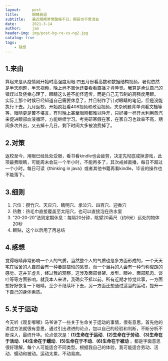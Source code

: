 ```yaml
---
layout:     post
title:      眼睛衰退
subtitle:   最近眼睛常常酸痛不已，眼袋也不曾消去
date:       2021-3-14
author:     jam
header-img: img/post-bg-re-vs-ng2.jpg
catalog: true
tags:
    - 随想
---
```


## 1.来由
算起来是从疫情刚开始时高强度用眼.四五月份看高数和数据结构视频，暑假依然是半天刷题，半天视频，晚上尚不罢休还要看看直播才肯睡觉。我算是承认自己的错误以及侥幸心理了，眼睛这么差不能怪遗传，而是自己无节制的高强度用眼。
实际上那个时候已经知道自己需要休息了，并且制作了针对眼睛的笔记，但是没能执行下去。九月返校，开始疯狂看408视频和政治视频，夹杂刷题背单词看文档等等，眼睛更是苦不堪言，有时晚上甚至眼睛都难以睁开，只好接一杯开水利用蒸汽来促进眼部血液循环，方能继续学习。考完研寒假在家，在家自习也效率不高，期间多次外出，又去掉十几日，剩下时间大多被浪费掉了。
## 2.对策
返校至今，用眼已经处处受限，看书看kindle也会疲劳，决定先彻底戒掉游戏，此项最费眼睛，可能周末会玩一个半小时，不能再多了，其次戒掉直播，每日不超过一个小时。每日可读《thinking in java》或者其他书籍再看kindle，毕设的操作也不能落下。
## 3.细则
   1. 穴位：攒竹穴、天应穴、睛明穴、承泣穴、四百穴、迎香穴
   2. 热敷：热毛巾直接覆盖至太阳穴，也可以直接泡在热水里
   3. “20-20-20”法则定期休息：每隔20分钟，眺望20英尺（约6米）远处的物体20秒
   4. 眼贴，这个以后用了再总结

## 4.感想
觉得眼睛非常影响一个人的气质，当然整个人的气质也是多方面形成的，一个天天宅在宿舍的人自然会有一种萎靡猥琐的感觉，而一个当兵的人会有一种匀称俊朗的感觉。这并非虚言，经过我的观察，这涉及面部骨架、发型、眼神、面部肌肉、谈吐等等方面影响。就我本人来讲，我确实不抵以前。所有近期才惊觉此事，一方面想好好恢复一下眼睛，至少不继续坏下去，另一方面还想通过适当的运动，提升一下自己的身体素质。
## 5.关于运动
今天听《观复嘟嘟》马爷讲了一些关于生命关于运动的事情，很有意思。首先他的讲述方法就很有意思，通过引出递进的论点，加以自己的经验和判断，不断分析不断深入，最终升华。论点依次是：**(1)生命在于运动**、**(2)生命在于劳动**、**(3)生命在于活动**、**(4)生命在于蠕动**、**(5)生命在于不动**、**(6)生命在于被动** ，都是字面意思很好理解，每个人可能适合不同类型。根据我自己的体验，我可能适合劳动、活动、蠕动和被动。运动太累，不动易病。
